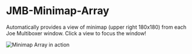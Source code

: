 # JMB-Minimap-Array

Automatically provides a view of minimap (upper right 180x180) from each Joe Multiboxer window. Click a view to focus the window!

![Minimap Array in action](https://cdn.discordapp.com/attachments/779854983930839070/785775843544399882/unknown.png)
